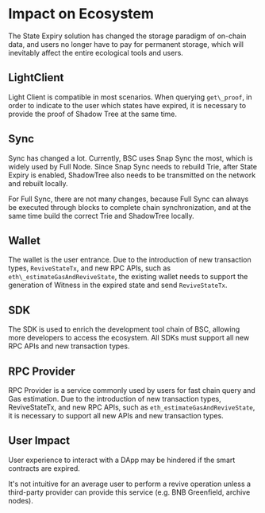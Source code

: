 # Impact on Ecosystem

The State Expiry solution has changed the storage paradigm of on-chain data, and users no longer have to pay for permanent storage, which will inevitably affect the entire ecological tools and users.

## LightClient

Light Client is compatible in most scenarios. When querying `get\_proof`, in order to indicate to the user which states have expired, it is necessary to provide the proof of Shadow Tree at the same time.

## Sync

Sync has changed a lot. Currently, BSC uses Snap Sync the most, which is widely used by Full Node. Since Snap Sync needs to rebuild Trie, after State Expiry is enabled, ShadowTree also needs to be transmitted on the network and rebuilt locally.

  

For Full Sync, there are not many changes, because Full Sync can always be executed through blocks to complete chain synchronization, and at the same time build the correct Trie and ShadowTree locally.

## Wallet

The wallet is the user entrance. Due to the introduction of new transaction types, `ReviveStateTx`, and new RPC APIs, such as `eth\_estimateGasAndReviveState`, the existing wallet needs to support the generation of Witness in the expired state and send `ReviveStateTx`.

## SDK

The SDK is used to enrich the development tool chain of BSC, allowing more developers to access the ecosystem. All SDKs must support all new RPC APIs and new transaction types.

## RPC Provider

RPC Provider is a service commonly used by users for fast chain query and Gas estimation. Due to the introduction of new transaction types, ReviveStateTx, and new RPC APIs, such as `eth_estimateGasAndReviveState`, it is necessary to support all new APIs and new transaction types.

## User Impact

User experience to interact with a DApp may be hindered if the smart contracts are expired.

  

It's not intuitive for an average user to perform a revive operation unless a third-party provider can provide this service (e.g. BNB Greenfield, archive nodes).

